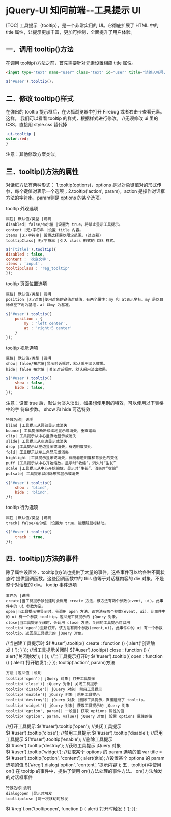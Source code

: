 # jQuery-UI 知问前端--工具提示 UI
[TOC]
工具提示（tooltip），是一个非常实用的 UI。它彻底扩展了 HTML 中的 title 属性，让提示更加丰富，更加可控制，全面提升了用户体验。
## 一．调用 tooltip()方法
在调用 tooltip()方法之前，首先需要针对元素设置相应 title 属性。
```html
<input type="text" name="user" class="text" id="user" title="请输入帐号，不小于 2 位！" />
```
```javascript
$('#user').tooltip();
```

## 二．修改 tooltip()样式
在弹出的 tooltip 提示框后，在火狐浏览器中打开 Firebug 或者右击->查看元素。这样，
我们可以看看 tooltip 的样式，根据样式进行修改。
//无须修改 ui 里的 CSS，直接用 style.css 替代掉
```css
.ui-tooltip {
color:red;
}
```
注意：其他修改方案类似。

## 三．tooltip()方法的属性
对话框方法有两种形式：
1.tooltip(options)，options 是以对象键值对的形式传参，每个键值对表示一个选项；2.tooltip('action', param)，action 是操作对话框方法的字符串，param则是 options 的某个选项。

tooltip 外观选项
```table
属性| 默认值/类型 |说明
disabled| false/布尔值 |设置为 true，将禁止显示工具提示。
content |无/字符串 |设置 title 内容。
items |无/字符串| 设置选择器以限定范围。(过滤器)
tooltipClass| 无/字符串 |引入 class 形式的 CSS 样式。
```
```javascript
$('[title]').tooltip({
disabled : false,
content : '改变文字',
items : 'input', 
tooltipClass : 'reg_tooltip'
});
```
tooltip 页面位置选项
```table
属性| 默认值/类型| 说明
position |无/对象|使用对象的键值对赋值，有两个属性：my 和 at表示坐标。my 是以目标点左下角为基准，at 以my 为基准。
```
```javascript
$('#user').tooltip({
    position : {
        my : 'left center',
        at : 'right+5 center'
    }
});
```
tooltip 视觉选项
```table
属性| 默认值/类型 |说明
show| false/布尔值|显示对话框时，默认采用淡入效果。
hide| false 布尔值 |关闭对话框时，默认采用淡出效果。
```
```javascript
$('#user').tooltip({
    show : false,
    hide : false,
});
```
注意：设置 true 后，默认为淡入淡出，如果想使用别的特效，可以使用以下表格中的字
符串参数。
show 和 hide 可选特效
```table
特效名称| 说明
blind |工具提示从顶部显示或消失
bounce| 工具提示断断续续地显示或消失，垂直运动
clip| 工具提示从中心垂直地显示或消失
slide| 工具提示从左边显示或消失
drop |工具提示从左边显示或消失，有透明度变化
fold| 工具提示从左上角显示或消失
highlight |工具提示显示或消失，伴随着透明度和背景色的变化
puff |工具提示从中心开始缩放。显示时“收缩”，消失时“生长”
scale |工具提示从中心开始缩放。显示时“生长”，消失时“收缩”
pulsate| 工具提示以闪烁形式显示或消失
```
```javascript
$('#user').tooltip({
    show : 'blind',
    hide : 'blind',
});

```
tooltip 行为选项
```table
属性 |默认值/类型 |说明
track| false/布尔值 |设置为 true，能跟随鼠标移动。
```
```javascript
$('#user').tooltip({
    track : true,
});
```

## 四．tooltip()方法的事件
除了属性设置外，tooltip()方法也提供了大量的事件。这些事件可以给各种不同状态时
提供回调函数。这些回调函数中的 this 值等于对话框内容的 div 对象，不是整个对话框的 div。
tootip 事件选项
```table
事件名 |说明
create|当工具提示被创建时会调用 create 方法，该方法有两个参数(event, ui)。此事件中的 ui 参数为空。
open|当工具提示被显示时，会调用 open 方法，该方法有两个参数(event, ui)。此事件中的 ui 有一个参数 tooltip，返回是工具提示的 jQuery 对象。
close|当工具提示关闭时，会调用 close 方法。关闭的工具提示可以用 tooltip('open')重新打开。该方法有两个参数(event,ui)。此事件中的 ui 有一个参数 tooltip，返回是工具提示的 jQuery 对象。
```
//当创建工具提示时
$('#user').tooltip({
create : function () {
alert('创建触发！');
}
});
//当工具提示关闭时
$('#user').tooltip({
close : function () {
alert('关闭触发');
}
});
//当工具提示打开时
$('#user').tooltip({
open : function () {
alert('打开触发');
}
});
tooltip('action', param)方法
```table
方法 |返回值 |说明
tooltip('open')| jQuery 对象| 打开工具提示
tooltip('close')| jQuery 对象| 关闭工具提示
tooltip('disable')| jQuery 对象| 禁用工具提示
tooltip('enable')| jQuery 对象 |启用工具提示
tooltip('destroy')| jQuery 对象 |删除工具提示，直接阻断了 tooltip。
tooltip('widget')| jQuery 对象| 获取工具提示的 jQuery 对象
tooltip('option', param)| 一般值| 获取 options 属性的值
tooltip('option', param, value)| jQuery 对象| 设置 options 属性的值
```
//打开工具提示
$('#user').tooltip('open');
//关闭工具提示
$('#user').tooltip('close');
//禁用工具提示
$('#user').tooltip('disable');
//启用工具提示
$('#user').tooltip('enable');
//删除工具提示
$('#user').tooltip('destroy');
//获取工具提示 jQuery 对象
$('#user').tooltip('widget');
//获取某个 options 的 param 选项的值
var title = $('#user').tooltip('option', 'content');
alert(title);
//设置某个 options 的 param 选项的值
$('#reg').dialog('option', 'content', '提示内容');
五．tooltip()中使用 on()
在 tooltip 的事件中，提供了使用 on()方法处理的事件方法。
on()方法触发的对话框事件
```table
特效名称|说明
dialogopen |显示时触发
tooltipclose |每一次移动时触发
```
$('#reg').on('tooltipopen', function () {
alert('打开时触发！');
});
